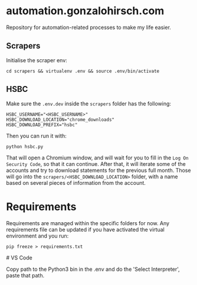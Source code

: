 # automation.gonzalohirsch.com

Repository for automation-related processes to make my life easier.

## Scrapers

Initialise the scraper env:

```
cd scrapers && virtualenv .env && source .env/bin/activate
```

## HSBC

Make sure the `.env.dev` inside the `scrapers` folder has the following:

```
HSBC_USERNAME="<HSBC_USERNAME>"
HSBC_DOWNLOAD_LOCATION="chrome_downloads"
HSBC_DOWNLOAD_PREFIX="hsbc"
```

Then you can run it with:

```
python hsbc.py
```

That will open a Chromium window, and will wait for you to fill in the `Log On Security Code`, so that it can continue. After that, it will iterate some of the accounts and try to download statements for the previous full month. Those will go into the `scrapers/<HSBC_DOWNLOAD_LOCATION>` folder, with a name based on several pieces of information from the account.

# Requirements

Requirements are managed within the specific folders for now. Any requirements file can be updated if you have activated the virtual environment and you run:

```
pip freeze > requirements.txt
```

# VS Code

Copy path to the Python3 bin in the .env and do the 'Select Interpreter', paste that path.
